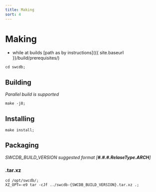 ```yaml
---
title: Making
sort: 4
---
```



# Making

*  while at builds [path as by instructions]({{ site.baseurl }}/build/prerequisites/)

```
cd swcdb; 
```


## Building
_Parallel build is supported_

```
make -j8;
```


## Installing
```
make install;
```


## Packaging
_SWCDB_BUILD_VERSION suggested format [**#.#.#.RelaseType.ARCH**]_

### .tar.xz
```
cd /opt/swcdb/;
XZ_OPT=-e9 tar -cJf ../swcdb-{SWCDB_BUILD_VERSION}.tar.xz .;
```

